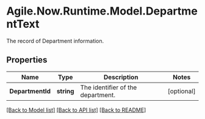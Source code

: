 # Agile.Now.Runtime.Model.DepartmentText
The record of Department information.

## Properties

Name | Type | Description | Notes
------------ | ------------- | ------------- | -------------
**DepartmentId** | **string** | The identifier of the department. | [optional] 

[[Back to Model list]](../../README.md#documentation-for-models) [[Back to API list]](../../README.md#documentation-for-api-endpoints) [[Back to README]](../../README.md)

